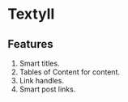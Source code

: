 # Textyll

## Features

1. Smart titles.
2. Tables of Content for content.
3. Link handles.
4. Smart post links.
